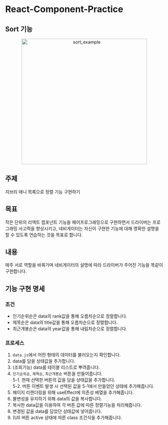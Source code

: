 # React-Component-Practice

## Sort 기능

<div align="center">
<img width="400" alt="sort_example" src="https://github.com/wSeungMi/tea-code/assets/104605709/ca0bb065-f6ec-4799-9607-d95775272c43">
</div>

## 주제

지브리 애니 목록으로 정렬 기능 구현하기

## 목표

작은 단위의 리액트 컴포넌트 기능을 페어프로그래밍으로 구현하면서 드라이버는 프로그래밍 사고력을 향상시키고, 네비게이터는 자신이 구현한 기능에 대해 명확한 설명을 할 수 있도록 연습하는 것을 목표로 합니다.

## 내용

매주 서로 역할을 바꿔가며 네비게이터의 설명에 따라 드라이버가 주어진 기능을 똑같이 구현합니다.

## 기능 구현 명세

### 조건

- 인기순위순은 data의 rank값을 통해 오름차순으로 정렬합니다.
- 제목순은 data의 title값을 통해 오름차순으로 정렬합니다.
- 최근개봉순은 data의 year값을 통해 내림차순으로 정렬합니다.

### 프로세스

1. `data.js`에서 어떤 형태의 데이터를 불러오는지 확인합니다.
2. data를 담을 상태값을 추가합니다.
3. (조회기능) data를 테이블 리스트로 뿌려줍니다.
4. `인기순위순`, `제목순`, `최근개봉순` 버튼을 만들어줍니다.  
   5-1. 현재 선택한 버튼의 값을 담을 상태값을 추가합니다.  
   5-2. 버튼 이벤트 발생 시 선택된 값을 5-1에서 만들었던 상태에 추가해줍니다.
5. 페이지 리렌더링을 위해 useEffect에 의존성 배열을 추가해줍니다.
6. 불변성을 유지하기 위해 data의 값을 복사합니다.
7. 복사한 data값을 이용하여 각 버튼 값에 따른 정렬기능을 처리해줍니다.
8. 변경된 값을 data를 담았던 상태값에 넣어줍니다.
9. (UI) 버튼 active 상태에 따른 class 조건식을 추가해줍니다.

